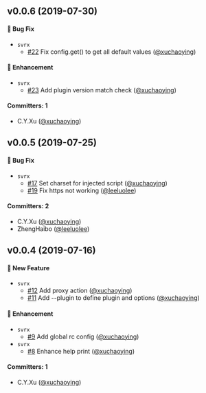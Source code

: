 ## v0.0.6 (2019-07-30)

#### :bug: Bug Fix
* `svrx`
  * [#22](https://github.com/x-orpheus/svrx/pull/22) Fix config.get() to get all default values ([@xuchaoying](https://github.com/xuchaoying))

#### :nail_care: Enhancement
* `svrx`
  * [#23](https://github.com/x-orpheus/svrx/pull/23) Add plugin version match check ([@xuchaoying](https://github.com/xuchaoying))

#### Committers: 1
- C.Y.Xu ([@xuchaoying](https://github.com/xuchaoying))


## v0.0.5 (2019-07-25)

#### :bug: Bug Fix
* `svrx`
  * [#17](https://github.com/x-orpheus/svrx/pull/17) Set charset for injected script ([@xuchaoying](https://github.com/xuchaoying))
  * [#19](https://github.com/x-orpheus/svrx/pull/19) Fix https not working ([@leeluolee](https://github.com/leeluolee))

#### Committers: 2
- C.Y.Xu ([@xuchaoying](https://github.com/xuchaoying))
- ZhengHaibo ([@leeluolee](https://github.com/leeluolee))


## v0.0.4 (2019-07-16)

#### :rocket: New Feature
* `svrx`
  * [#12](https://github.com/x-orpheus/svrx/pull/12) Add proxy action ([@xuchaoying](https://github.com/xuchaoying))
  * [#11](https://github.com/x-orpheus/svrx/pull/11) Add --plugin to define plugin and options ([@xuchaoying](https://github.com/xuchaoying))

#### :nail_care: Enhancement
* `svrx`
  * [#9](https://github.com/x-orpheus/svrx/pull/9) Add global rc config ([@xuchaoying](https://github.com/xuchaoying))
* `svrx`
  * [#8](https://github.com/x-orpheus/svrx/pull/8) Enhance help print ([@xuchaoying](https://github.com/xuchaoying))

#### Committers: 1
- C.Y.Xu ([@xuchaoying](https://github.com/xuchaoying))
